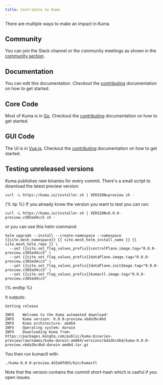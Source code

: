 ```yaml
---
title: Contribute to Kuma
---
```


There are multiple ways to make an impact in Kuma

## Community

You can join the Slack channel or the community meetings as shown in the [community section](/community).

## Documentation

You can edit this documentation. Checkout the [contributing](https://github.com/kumahq/kuma-website/blob/master/CONTRIBUTING.md)  documentation on how to get started.

## Core Code

Most of Kuma is in [Go](https://go.dev/). Checkout the [contributing](https://github.com/kumahq/kuma/blob/master/CONTRIBUTING.md) documentation on how to get started.

## GUI Code

The UI is in [Vue.js](https://vuejs.org/). Checkout the [contributing](https://github.com/kumahq/kuma-gui/blob/master/CONTRIBUTING.md) documentation on how to get started.

## Testing unreleased versions

Kuma publishes new binaries for every commit.
There's a small script to download the latest preview version:

```shell
curl -L https://kuma.io/installer.sh | VERSION=preview sh -
```

{% tip %}
If you already know the version you want to test you can run:

```shell
curl -L https://kuma.io/installer.sh | VERSION=0.0.0-preview.v385ed4cc5 sh -
```

or you can use this helm command:

```shell
helm upgrade --install --create-namespace --namespace {{site.mesh_namespace}} {{ site.mesh_helm_install_name }} {{ site.mesh_helm_repo }} \
  --set {{site.set_flag_values_prefix}}controlPlane.image.tag="0.0.0-preview.v385ed4cc5" \
  --set {{site.set_flag_values_prefix}}dataPlane.image.tag="0.0.0-preview.v385ed4cc5" \
  --set {{site.set_flag_values_prefix}}dataPlane.initImage.tag="0.0.0-preview.v385ed4cc5" \
  --set {{site.set_flag_values_prefix}}kumactl.image.tag="0.0.0-preview.v385ed4cc5"
```

{% endtip %}

It outputs:

```shell
Getting release

INFO	Welcome to the Kuma automated download!
INFO	Kuma version: 0.0.0-preview.vbda3bc4bd
INFO	Kuma architecture: amd64
INFO	Operating system: darwin
INFO	Downloading Kuma from: https://packages.konghq.com/public/kuma-binaries-preview/raw/names/kuma-darwin-amd64/versions/bda3bc4bd/kuma-0.0.0-preview.vbda3bc4bd-darwin-amd64.tar.gz
```

You then run kumactl with:

```shell
./kuma-0.0.0-preview.4d3a9fd03/bin/kumactl
```

Note that the version contains the commit short-hash which is useful if you open issues.
